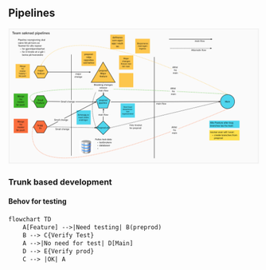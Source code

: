 ## Pipelines

<img sizes="200" src="./Pictures/soknad_pipelines.png">

### Trunk based development

#### Behov for testing
```mermaid
flowchart TD
    A[Feature] -->|Need testing| B(preprod)
    B --> C{Verify Test}
    A -->|No need for test| D[Main]
    D --> E{Verify prod}
    C --> |OK| A  
```